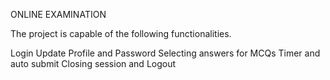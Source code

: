 ONLINE EXAMINATION

The project is capable of the following functionalities.

Login
Update Profile and Password
Selecting answers for MCQs
Timer and auto submit
Closing session and Logout
